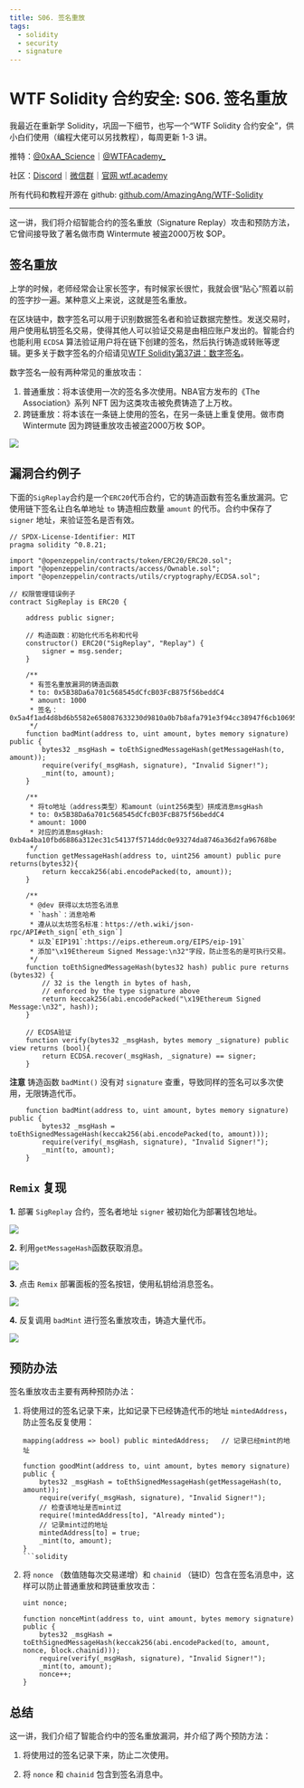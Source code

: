 ```yaml
---
title: S06. 签名重放
tags:
  - solidity
  - security
  - signature
---
```


# WTF Solidity 合约安全: S06. 签名重放

我最近在重新学 Solidity，巩固一下细节，也写一个“WTF Solidity 合约安全”，供小白们使用（编程大佬可以另找教程），每周更新 1-3 讲。

推特：[@0xAA_Science](https://twitter.com/0xAA_Science)｜[@WTFAcademy_](https://twitter.com/WTFAcademy_)

社区：[Discord](https://discord.gg/5akcruXrsk)｜[微信群](https://docs.google.com/forms/d/e/1FAIpQLSe4KGT8Sh6sJ7hedQRuIYirOoZK_85miz3dw7vA1-YjodgJ-A/viewform?usp=sf_link)｜[官网 wtf.academy](https://wtf.academy)

所有代码和教程开源在 github: [github.com/AmazingAng/WTF-Solidity](https://github.com/AmazingAng/WTF-Solidity)

---

这一讲，我们将介绍智能合约的签名重放（Signature Replay）攻击和预防方法，它曾间接导致了著名做市商 Wintermute 被盗2000万枚 $OP。

## 签名重放

上学的时候，老师经常会让家长签字，有时候家长很忙，我就会很“贴心”照着以前的签字抄一遍。某种意义上来说，这就是签名重放。

在区块链中，数字签名可以用于识别数据签名者和验证数据完整性。发送交易时，用户使用私钥签名交易，使得其他人可以验证交易是由相应账户发出的。智能合约也能利用 `ECDSA` 算法验证用户将在链下创建的签名，然后执行铸造或转账等逻辑。更多关于数字签名的介绍请见[WTF Solidity第37讲：数字签名](https://github.com/AmazingAng/WTF-Solidity/blob/main/37_Signature/readme.md)。

数字签名一般有两种常见的重放攻击：

1. 普通重放：将本该使用一次的签名多次使用。NBA官方发布的《The Association》系列 NFT 因为这类攻击被免费铸造了上万枚。
2. 跨链重放：将本该在一条链上使用的签名，在另一条链上重复使用。做市商 Wintermute 因为跨链重放攻击被盗2000万枚 $OP。

![](./img/S06-1.png)

## 漏洞合约例子

下面的`SigReplay`合约是一个`ERC20`代币合约，它的铸造函数有签名重放漏洞。它使用链下签名让白名单地址 `to` 铸造相应数量 `amount` 的代币。合约中保存了 `signer` 地址，来验证签名是否有效。

```solidity
// SPDX-License-Identifier: MIT
pragma solidity ^0.8.21;

import "@openzeppelin/contracts/token/ERC20/ERC20.sol";
import "@openzeppelin/contracts/access/Ownable.sol";
import "@openzeppelin/contracts/utils/cryptography/ECDSA.sol";

// 权限管理错误例子
contract SigReplay is ERC20 {

    address public signer;

    // 构造函数：初始化代币名称和代号
    constructor() ERC20("SigReplay", "Replay") {
        signer = msg.sender;
    }
    
    /**
     * 有签名重放漏洞的铸造函数
     * to: 0x5B38Da6a701c568545dCfcB03FcB875f56beddC4
     * amount: 1000
     * 签名： 0x5a4f1ad4d8bd6b5582e658087633230d9810a0b7b8afa791e3f94cc38947f6cb1069519caf5bba7b975df29cbfdb4ada355027589a989435bf88e825841452f61b
     */
    function badMint(address to, uint amount, bytes memory signature) public {
        bytes32 _msgHash = toEthSignedMessageHash(getMessageHash(to, amount));
        require(verify(_msgHash, signature), "Invalid Signer!");
        _mint(to, amount);
    }

    /**
     * 将to地址（address类型）和amount（uint256类型）拼成消息msgHash
     * to: 0x5B38Da6a701c568545dCfcB03FcB875f56beddC4
     * amount: 1000
     * 对应的消息msgHash: 0xb4a4ba10fbd6886a312ec31c54137f5714ddc0e93274da8746a36d2fa96768be
     */
    function getMessageHash(address to, uint256 amount) public pure returns(bytes32){
        return keccak256(abi.encodePacked(to, amount));
    }

    /**
     * @dev 获得以太坊签名消息
     * `hash`：消息哈希 
     * 遵从以太坊签名标准：https://eth.wiki/json-rpc/API#eth_sign[`eth_sign`]
     * 以及`EIP191`:https://eips.ethereum.org/EIPS/eip-191`
     * 添加"\x19Ethereum Signed Message:\n32"字段，防止签名的是可执行交易。
     */
    function toEthSignedMessageHash(bytes32 hash) public pure returns (bytes32) {
        // 32 is the length in bytes of hash,
        // enforced by the type signature above
        return keccak256(abi.encodePacked("\x19Ethereum Signed Message:\n32", hash));
    }

    // ECDSA验证
    function verify(bytes32 _msgHash, bytes memory _signature) public view returns (bool){
        return ECDSA.recover(_msgHash, _signature) == signer;
    }
```

**注意** 铸造函数 `badMint()` 没有对 `signature` 查重，导致同样的签名可以多次使用，无限铸造代币。

```solidity
    function badMint(address to, uint amount, bytes memory signature) public {
        bytes32 _msgHash = toEthSignedMessageHash(keccak256(abi.encodePacked(to, amount)));
        require(verify(_msgHash, signature), "Invalid Signer!");
        _mint(to, amount);
    }
```

## `Remix` 复现

**1.** 部署 `SigReplay` 合约，签名者地址 `signer` 被初始化为部署钱包地址。

![](./img/S06-2.png)

**2.** 利用`getMessageHash`函数获取消息。

![](./img/S06-3.png)

**3.** 点击 `Remix` 部署面板的签名按钮，使用私钥给消息签名。

![](./img/S06-4.png)

**4.** 反复调用 `badMint` 进行签名重放攻击，铸造大量代币。

![](./img/S06-5.png)

## 预防办法

签名重放攻击主要有两种预防办法：

1. 将使用过的签名记录下来，比如记录下已经铸造代币的地址 `mintedAddress`，防止签名反复使用：

    ```solidity
    mapping(address => bool) public mintedAddress;   // 记录已经mint的地址
    
    function goodMint(address to, uint amount, bytes memory signature) public {
        bytes32 _msgHash = toEthSignedMessageHash(getMessageHash(to, amount));
        require(verify(_msgHash, signature), "Invalid Signer!");
        // 检查该地址是否mint过
        require(!mintedAddress[to], "Already minted");
        // 记录mint过的地址
        mintedAddress[to] = true;
        _mint(to, amount);
    }
    ```solidity

2. 将 `nonce` （数值随每次交易递增）和 `chainid` （链ID）包含在签名消息中，这样可以防止普通重放和跨链重放攻击：

    ```solidity
    uint nonce;

    function nonceMint(address to, uint amount, bytes memory signature) public {
        bytes32 _msgHash = toEthSignedMessageHash(keccak256(abi.encodePacked(to, amount, nonce, block.chainid)));
        require(verify(_msgHash, signature), "Invalid Signer!");
        _mint(to, amount);
        nonce++;
    }
    ```

## 总结

这一讲，我们介绍了智能合约中的签名重放漏洞，并介绍了两个预防方法：

1. 将使用过的签名记录下来，防止二次使用。

2. 将 `nonce` 和 `chainid` 包含到签名消息中。